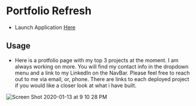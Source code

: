 # Portfolio Refresh

- Launch Application [Here](https://mjahere.github.io/Portfolio2-Bootstrap-/)

## Usage
- Here is a protfolio page with my top 3 projects at the moment. I am always working on more. You will find my contact info in the dropdown menu and a link to my LinkedIn on the NavBar. Please feel free to reach out to me via email, or, phone. There are links to each deployed project if you would like a closer look at       what i have built. 

![Screen Shot 2020-01-13 at 9 10 28 PM](https://user-images.githubusercontent.com/57784815/72313629-2fc25980-3649-11ea-9fc1-dceddd84de37.png)
